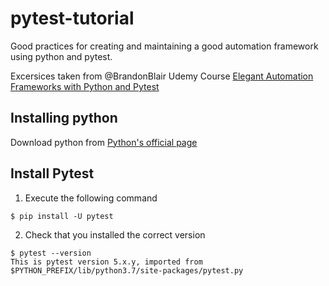 # pytest-tutorial
Good practices for creating and maintaining a good automation framework using python and pytest.

Excersices taken from @BrandonBlair Udemy Course [Elegant Automation Frameworks with Python and Pytest](https://www.udemy.com/course/elegant-automation-frameworks-with-python-and-pytest/)

## Installing python
Download python from [Python's official page](https://www.python.org/downloads/)

## Install Pytest
1. Execute the following command
```
$ pip install -U pytest
```
2. Check that you installed the correct version
```
$ pytest --version
This is pytest version 5.x.y, imported from $PYTHON_PREFIX/lib/python3.7/site-packages/pytest.py
```
